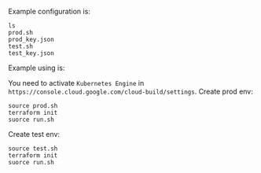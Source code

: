 Example configuration is:
```
ls
prod.sh
prod_key.json
test.sh
test_key.json
```
Example using is:

You need to activate ``Kubernetes Engine`` in ``https://console.cloud.google.com/cloud-build/settings``.
Create prod env:
```
source prod.sh
terraform init
suorce run.sh
```
Create test env:
```
source test.sh
terraform init
suorce run.sh
```